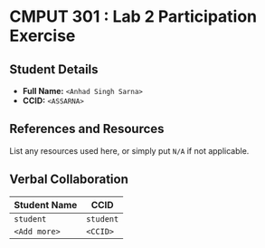 # CMPUT 301 : Lab 2 Participation Exercise

## Student Details

- **Full Name:** `<Anhad Singh Sarna>`
- **CCID:** `<ASSARNA>`

## References and Resources

List any resources used here, or simply put `N/A` if not applicable.

## Verbal Collaboration

| Student Name | CCID      |
| ------------ | --------- |
| `student`    | `student` |
| `<Add more>` | `<CCID>`  |
